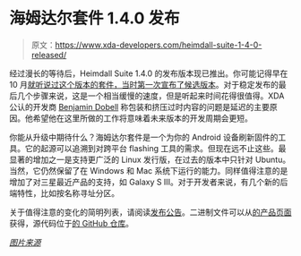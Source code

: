 # 海姆达尔套件 1.4.0 发布

> 原文：<https://www.xda-developers.com/heimdall-suite-1-4-0-released/>

经过漫长的等待后，Heimdall Suite 1.4.0 的发布版本现已推出。你可能记得早在 10 月[就听说过这个版本的套件，当时第一次宣布了候选版本](http://www.xda-developers.com/android/heimdall-the-bringer-of-illumiation-enters-a-new-age/)。对于稳定发布的最后几个步骤来说，这是一个相当缓慢的速度，但是听起来时间花得很值得。XDA 公认的开发商 [Benjamin Dobell](http://forum.xda-developers.com/member.php?u=2710388) 称包装和挤压过时内容的问题是延迟的主要原因。他希望他在这里所做的工作将意味着未来版本的开发周期会更短。

你能从升级中期待什么？海姆达尔套件是一个为你的 Android 设备刷新固件的工具。它的起源可以追溯到对跨平台 flashing 工具的需求。但现在远不止这些。最显著的增加之一是支持更广泛的 Linux 发行版，在过去的版本中只针对 Ubuntu。当然，它仍然保留了在 Windows 和 Mac 系统下运行的能力。同样值得注意的是增加了对三星最近产品的支持，如 Galaxy S III。对于开发者来说，有几个新的后端特性，比如按名称寻址分区。

关于值得注意的变化的简明列表，请阅读[发布公告](http://www.glassechidna.com.au/2013/devblogs/heimdall-suite-1-4-0-released/)。二进制文件可以从[的产品页面](http://www.glassechidna.com.au/products/heimdall/)获得，源代码位于[的 GitHub 仓库](https://github.com/Benjamin-Dobell/Heimdall)。

*[图片来源](http://marvel-cinematic-universe.wikia.com/wiki/Heimdall)*